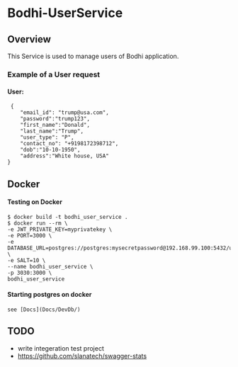 # Bodhi-UserService
## Overview
This Service is used to manage users of Bodhi application.

### Example of a User request
#### User:
```
 {
    "email_id": "trump@usa.com",   
    "password":"trump123",
    "first_name":"Donald",
    "last_name":"Trump",
    "user_type": "P",
    "contact_no": "+9198172398712",
    "dob":"10-10-1950",
    "address":"White house, USA"
}
```
## Docker
#### Testing on Docker 
```
$ docker build -t bodhi_user_service .
$ docker run --rm \
-e JWT_PRIVATE_KEY=myprivatekey \
-e PORT=3000 \
-e DATABASE_URL=postgres://postgres:mysecretpassword@192.168.99.100:5432/userdb \
-e SALT=10 \
--name bodhi_user_service \
-p 3030:3000 \
bodhi_user_service
```

#### Starting postgres on docker 
```
see [Docs](Docs/DevDb/)
```

## TODO 
* write integeration test project
* https://github.com/slanatech/swagger-stats